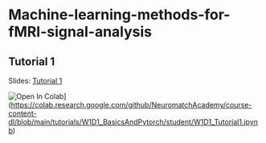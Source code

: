 # Machine-learning-methods-for-fMRI-signal-analysis

## Tutorial 1 


Slides: [Tutorial 1](https://mfr.ca-1.osf.io/render?url=https://osf.io/wcjrv/?direct%26mode=render%26action=download%26mode=render)

![Open In Colab](https://colab.research.google.com/assets/colab-badge.svg)](https://colab.research.google.com/github/NeuromatchAcademy/course-content-dl/blob/main/tutorials/W1D1_BasicsAndPytorch/student/W1D1_Tutorial1.ipynb) 
